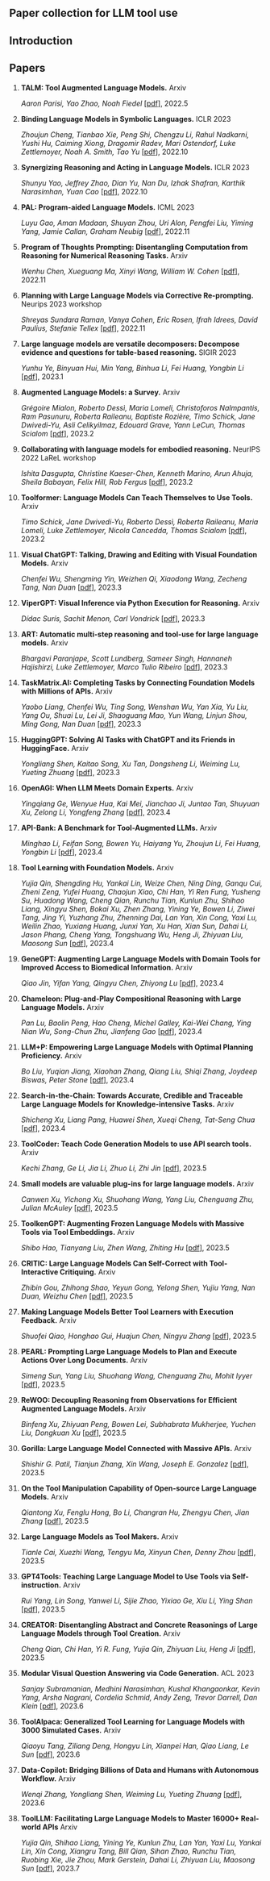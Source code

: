 ## Paper collection for LLM tool use

## Introduction

## Papers

1. **TALM: Tool Augmented Language Models.** Arxiv

   *Aaron Parisi, Yao Zhao, Noah Fiedel*  [[pdf](https://arxiv.org/abs/2205.12255)], 2022.5

2. **Binding Language Models in Symbolic Languages.** ICLR 2023

   *Zhoujun Cheng, Tianbao Xie, Peng Shi, Chengzu Li, Rahul Nadkarni, Yushi Hu, Caiming Xiong, Dragomir Radev, Mari Ostendorf, Luke Zettlemoyer, Noah A. Smith, Tao Yu*  [[pdf](https://arxiv.org/abs/2210.02875)], 2022.10

3. **Synergizing Reasoning and Acting in Language Models.** ICLR 2023

   *Shunyu Yao, Jeffrey Zhao, Dian Yu, Nan Du, Izhak Shafran, Karthik Narasimhan, Yuan Cao*  [[pdf](https://arxiv.org/abs/2210.03629)], 2022.10

4. **PAL: Program-aided Language Models.** ICML 2023

   *Luyu Gao, Aman Madaan, Shuyan Zhou, Uri Alon, Pengfei Liu, Yiming Yang, Jamie Callan, Graham Neubig*  [[pdf](https://arxiv.org/abs/2211.10435)], 2022.11

5. **Program of Thoughts Prompting: Disentangling Computation from Reasoning for Numerical Reasoning Tasks.** Arxiv

   *Wenhu Chen, Xueguang Ma, Xinyi Wang, William W. Cohen*  [[pdf](https://arxiv.org/abs/2211.12588)], 2022.11

6. **Planning with Large Language Models via Corrective Re-prompting.** Neurips 2023 workshop

   *Shreyas Sundara Raman, Vanya Cohen, Eric Rosen, Ifrah Idrees, David Paulius, Stefanie Tellex*  [[pdf](https://arxiv.org/abs/2211.09935)], 2022.11

7. **Large language models are versatile decomposers: Decompose evidence and questions for table-based reasoning.** SIGIR 2023

    *Yunhu Ye, Binyuan Hui, Min Yang, Binhua Li, Fei Huang, Yongbin Li*  [[pdf](https://arxiv.org/abs/2301.13808)], 2023.1

8. **Augmented Language Models: a Survey.** Arxiv

   *Grégoire Mialon, Roberto Dessì, Maria Lomeli, Christoforos Nalmpantis, Ram Pasunuru, Roberta Raileanu, Baptiste Rozière, Timo Schick, Jane Dwivedi-Yu, Asli Celikyilmaz, Edouard Grave, Yann LeCun, Thomas Scialom*  [[pdf](https://arxiv.org/abs/2302.07842)], 2023.2

9. **Collaborating with language models for embodied reasoning.** NeurIPS 2022 LaReL workshop

   *Ishita Dasgupta, Christine Kaeser-Chen, Kenneth Marino, Arun Ahuja, Sheila Babayan, Felix Hill, Rob Fergus*  [[pdf](https://arxiv.org/abs/2302.00763)], 2023.2

10. **Toolformer: Language Models Can Teach Themselves to Use Tools.** Arxiv

    *Timo Schick, Jane Dwivedi-Yu, Roberto Dessì, Roberta Raileanu, Maria Lomeli, Luke Zettlemoyer, Nicola Cancedda, Thomas Scialom*  [[pdf](https://arxiv.org/abs/2302.04761)], 2023.2

11. **Visual ChatGPT: Talking, Drawing and Editing with Visual Foundation Models.** Arxiv

    *Chenfei Wu, Shengming Yin, Weizhen Qi, Xiaodong Wang, Zecheng Tang, Nan Duan*  [[pdf](https://arxiv.org/abs/2303.04671)], 2023.3

12. **ViperGPT: Visual Inference via Python Execution for Reasoning.** Arxiv

    *Dídac Surís, Sachit Menon, Carl Vondrick*  [[pdf](https://arxiv.org/abs/2303.08128)], 2023.3

13. **ART: Automatic multi-step reasoning and tool-use for large language models.** Arxiv

    *Bhargavi Paranjape, Scott Lundberg, Sameer Singh, Hannaneh Hajishirzi, Luke Zettlemoyer, Marco Tulio Ribeiro*  [[pdf](http://arxiv.org/abs/2303.09014)], 2023.3

14. **TaskMatrix.AI: Completing Tasks by Connecting Foundation Models with Millions of APIs.** Arxiv

    *Yaobo Liang, Chenfei Wu, Ting Song, Wenshan Wu, Yan Xia, Yu Liu, Yang Ou, Shuai Lu, Lei Ji, Shaoguang Mao, Yun Wang, Linjun Shou, Ming Gong, Nan Duan*  [[pdf](https://arxiv.org/abs/2303.16434)], 2023.3

15. **HuggingGPT: Solving AI Tasks with ChatGPT and its Friends in HuggingFace.** Arxiv

    *Yongliang Shen, Kaitao Song, Xu Tan, Dongsheng Li, Weiming Lu, Yueting Zhuang*  [[pdf](https://arxiv.org/abs/2303.17580)], 2023.3

16. **OpenAGI: When LLM Meets Domain Experts.** Arxiv

    *Yingqiang Ge, Wenyue Hua, Kai Mei, Jianchao Ji, Juntao Tan, Shuyuan Xu, Zelong Li, Yongfeng Zhang*  [[pdf](https://arxiv.org/abs/2304.04370)], 2023.4

17. **API-Bank: A Benchmark for Tool-Augmented LLMs.** Arxiv

    *Minghao Li, Feifan Song, Bowen Yu, Haiyang Yu, Zhoujun Li, Fei Huang, Yongbin Li*  [[pdf](https://arxiv.org/abs/2304.08244)], 2023.4

18. **Tool Learning with Foundation Models.** Arxiv

    *Yujia Qin, Shengding Hu, Yankai Lin, Weize Chen, Ning Ding, Ganqu Cui, Zheni Zeng, Yufei Huang, Chaojun Xiao, Chi Han, Yi Ren Fung, Yusheng Su, Huadong Wang, Cheng Qian, Runchu Tian, Kunlun Zhu, Shihao Liang, Xingyu Shen, Bokai Xu, Zhen Zhang, Yining Ye, Bowen Li, Ziwei Tang, Jing Yi, Yuzhang Zhu, Zhenning Dai, Lan Yan, Xin Cong, Yaxi Lu, Weilin Zhao, Yuxiang Huang, Junxi Yan, Xu Han, Xian Sun, Dahai Li, Jason Phang, Cheng Yang, Tongshuang Wu, Heng Ji, Zhiyuan Liu, Maosong Sun*  [[pdf](https://arxiv.org/abs/2304.08354)], 2023.4

19. **GeneGPT: Augmenting Large Language Models with Domain Tools for Improved Access to Biomedical Information.** Arxiv

    *Qiao Jin, Yifan Yang, Qingyu Chen, Zhiyong Lu*  [[pdf](http://arxiv.org/abs/2304.09667)], 2023.4

20. **Chameleon: Plug-and-Play Compositional Reasoning with Large Language Models.** Arxiv

    *Pan Lu, Baolin Peng, Hao Cheng, Michel Galley, Kai-Wei Chang, Ying Nian Wu, Song-Chun Zhu, Jianfeng Gao*  [[pdf](https://arxiv.org/abs/2304.09842)], 2023.4

21. **LLM+P: Empowering Large Language Models with Optimal Planning Proficiency.** Arxiv

    *Bo Liu, Yuqian Jiang, Xiaohan Zhang, Qiang Liu, Shiqi Zhang, Joydeep Biswas, Peter Stone*  [[pdf](https://arxiv.org/abs/2304.11477)], 2023.4

22. **Search-in-the-Chain: Towards Accurate, Credible and Traceable Large Language Models for Knowledge-intensive Tasks.** Arxiv

    *Shicheng Xu, Liang Pang, Huawei Shen, Xueqi Cheng, Tat-Seng Chua*  [[pdf](https://arxiv.org/abs/2304.14732)], 2023.4

23. **ToolCoder: Teach Code Generation Models to use API search tools.** Arxiv

    *Kechi Zhang, Ge Li, Jia Li, Zhuo Li, Zhi Jin*  [[pdf](https://arxiv.org/abs/2305.04032)], 2023.5

24. **Small models are valuable plug-ins for large language models.** Arxiv

    *Canwen Xu, Yichong Xu, Shuohang Wang, Yang Liu, Chenguang Zhu, Julian McAuley*  [[pdf](https://arxiv.org/abs/2305.08848)], 2023.5

25. **ToolkenGPT: Augmenting Frozen Language Models with Massive Tools via Tool Embeddings.** Arxiv

    *Shibo Hao, Tianyang Liu, Zhen Wang, Zhiting Hu*  [[pdf](https://arxiv.org/abs/2305.11554)], 2023.5

26. **CRITIC: Large Language Models Can Self-Correct with Tool-Interactive Critiquing.** Arxiv

    *Zhibin Gou, Zhihong Shao, Yeyun Gong, Yelong Shen, Yujiu Yang, Nan Duan, Weizhu Chen*  [[pdf](https://arxiv.org/abs/2305.11738)], 2023.5

27. **Making Language Models Better Tool Learners with Execution Feedback.** Arxiv

    *Shuofei Qiao, Honghao Gui, Huajun Chen, Ningyu Zhang*  [[pdf](https://arxiv.org/abs/2305.13068)], 2023.5

28. **PEARL: Prompting Large Language Models to Plan and Execute Actions Over Long Documents.** Arxiv

    *Simeng Sun, Yang Liu, Shuohang Wang, Chenguang Zhu, Mohit Iyyer*  [[pdf](https://arxiv.org/abs/2305.14564)], 2023.5

29. **ReWOO: Decoupling Reasoning from Observations for Efficient Augmented Language Models.** Arxiv

    *Binfeng Xu, Zhiyuan Peng, Bowen Lei, Subhabrata Mukherjee, Yuchen Liu, Dongkuan Xu*  [[pdf](https://arxiv.org/abs/2305.18323)], 2023.5

30. **Gorilla: Large Language Model Connected with Massive APIs.** Arxiv

    *Shishir G. Patil, Tianjun Zhang, Xin Wang, Joseph E. Gonzalez*  [[pdf](https://arxiv.org/abs/2305.15334)], 2023.5

31. **On the Tool Manipulation Capability of Open-source Large Language Models.** Arxiv

    *Qiantong Xu, Fenglu Hong, Bo Li, Changran Hu, Zhengyu Chen, Jian Zhang*  [[pdf](https://arxiv.org/abs/2305.16504)], 2023.5

32. **Large Language Models as Tool Makers.** Arxiv

    *Tianle Cai, Xuezhi Wang, Tengyu Ma, Xinyun Chen, Denny Zhou*  [[pdf](https://arxiv.org/abs/2305.17126)], 2023.5

33. **GPT4Tools: Teaching Large Language Model to Use Tools via Self-instruction.** Arxiv

    *Rui Yang, Lin Song, Yanwei Li, Sijie Zhao, Yixiao Ge, Xiu Li, Ying Shan*  [[pdf](https://arxiv.org/abs/2305.18752)], 2023.5

34. **CREATOR: Disentangling Abstract and Concrete Reasonings of Large Language Models through Tool Creation.** Arxiv

    *Cheng Qian, Chi Han, Yi R. Fung, Yujia Qin, Zhiyuan Liu, Heng Ji*  [[pdf](https://arxiv.org/abs/2305.14318)], 2023.5

35. **Modular Visual Question Answering via Code Generation.** ACL 2023

    *Sanjay Subramanian, Medhini Narasimhan, Kushal Khangaonkar, Kevin Yang, Arsha Nagrani, Cordelia Schmid, Andy Zeng, Trevor Darrell, Dan Klein*  [[pdf](https://arxiv.org/abs/2306.05392)], 2023.6

36. **ToolAlpaca: Generalized Tool Learning for Language Models with 3000 Simulated Cases.** Arxiv

    *Qiaoyu Tang, Ziliang Deng, Hongyu Lin, Xianpei Han, Qiao Liang, Le Sun*  [[pdf](https://arxiv.org/abs/2306.05301)], 2023.6

37. **Data-Copilot: Bridging Billions of Data and Humans with Autonomous Workflow.** Arxiv

    *Wenqi Zhang, Yongliang Shen, Weiming Lu, Yueting Zhuang*  [[pdf](https://arxiv.org/abs/2306.07209)], 2023.6

38. **ToolLLM: Facilitating Large Language Models to Master 16000+ Real-world APIs** Arxiv

     *Yujia Qin, Shihao Liang, Yining Ye, Kunlun Zhu, Lan Yan, Yaxi Lu, Yankai Lin, Xin Cong, Xiangru Tang, Bill Qian, Sihan Zhao, Runchu Tian, Ruobing Xie, Jie Zhou, Mark Gerstein, Dahai Li, Zhiyuan Liu, Maosong Sun*  [[pdf](https://arxiv.org/abs/2307.16789)], 2023.7
